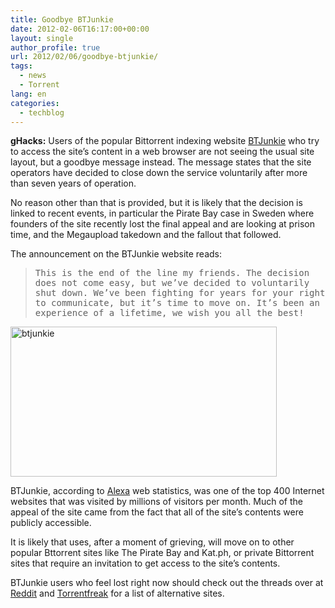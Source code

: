 ```yaml
---
title: Goodbye BTJunkie
date: 2012-02-06T16:17:00+00:00
layout: single
author_profile: true
url: 2012/02/06/goodbye-btjunkie/
tags:
  - news
  - Torrent
lang: en
categories: 
  - techblog
---
```

**gHacks:** Users of the popular Bittorrent indexing website [BTJunkie](http://btjunkie.org/goodbye.html) who try to access the site’s content in a web browser are not seeing the usual site layout, but a goodbye message instead. The message states that the site operators have decided to close down the service voluntarily after more than seven years of operation. 

No reason other than that is provided, but it is likely that the decision is linked to recent events, in particular the Pirate Bay case in Sweden where founders of the site recently lost the final appeal and are looking at prison time, and the Megaupload takedown and the fallout that followed. 

The announcement on the BTJunkie website reads: 

> <tt>This is the end of the line my friends. The decision does not come easy, but we’ve decided to voluntarily shut down. We’ve been fighting for years for your right to communicate, but it’s time to move on. It’s been an experience of a lifetime, we wish you all the best!</tt>

[<img title="btjunkie" border="0" alt="btjunkie" src="http://lh5.ggpht.com/-dp2wqOqoxfE/Ty_195wyW8I/AAAAAAAAEfI/cSwenNyENEo/btjunkie_thumb3.jpg?imgmax=800" width="426" height="240" />](http://lh3.ggpht.com/-X8DaSkMEfJA/Ty_11jItFZI/AAAAAAAAEfA/TRi5WYyO49o/s1600-h/btjunkie5.jpg)

BTJunkie, according to [Alexa](http://www.alexa.com/siteinfo/btjunkie.org) web statistics, was one of the top 400 Internet websites that was visited by millions of visitors per month. Much of the appeal of the site came from the fact that all of the site’s contents were publicly accessible. 

It is likely that uses, after a moment of grieving, will move on to other popular Bttorrent sites like The Pirate Bay and Kat.ph, or private Bittorrent sites that require an invitation to get access to the site’s contents. 

BTJunkie users who feel lost right now should check out the threads over at [Reddit](http://www.reddit.com/r/technology/comments/pcjru/btjunkie_2005_2012_rip/) and [Torrentfreak](http://torrentfreak.com/btjunkie-shuts-down-for-good-120206/) for a list of alternative sites.